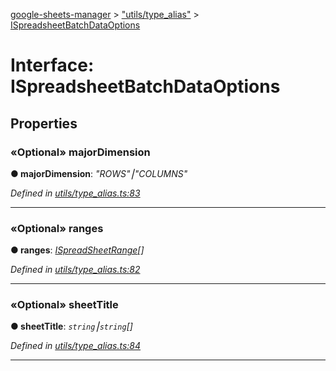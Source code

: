 [google-sheets-manager](../README.md) > ["utils/type_alias"](../modules/_utils_type_alias_.md) > [ISpreadsheetBatchDataOptions](../interfaces/_utils_type_alias_.ispreadsheetbatchdataoptions.md)



# Interface: ISpreadsheetBatchDataOptions


## Properties
<a id="majordimension"></a>

### «Optional» majorDimension

**●  majorDimension**:  *"ROWS"⎮"COLUMNS"* 

*Defined in [utils/type_alias.ts:83](https://github.com/AbdelrahmanRamadan/google-sheets-manager/blob/8df96f0/src/utils/type_alias.ts#L83)*





___

<a id="ranges"></a>

### «Optional» ranges

**●  ranges**:  *[ISpreadSheetRange](_utils_type_alias_.ispreadsheetrange.md)[]* 

*Defined in [utils/type_alias.ts:82](https://github.com/AbdelrahmanRamadan/google-sheets-manager/blob/8df96f0/src/utils/type_alias.ts#L82)*





___

<a id="sheettitle"></a>

### «Optional» sheetTitle

**●  sheetTitle**:  *`string`⎮`string`[]* 

*Defined in [utils/type_alias.ts:84](https://github.com/AbdelrahmanRamadan/google-sheets-manager/blob/8df96f0/src/utils/type_alias.ts#L84)*





___


